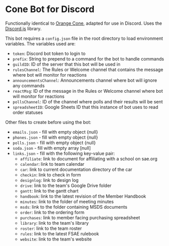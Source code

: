 # Cone Bot for Discord

Functionally identical to [Orange Cone](https://github.com/gearysw/orangecone), adapted for use in Discord. Uses the [Discord.js](https://discord.js.org/#/) library.

This bot requires a `config.json` file in the root directory to load environment variables. The variables used are:
- `token`: Discord bot token to login to
- `prefix`: String to prepend to a command for the bot to handle commands
- `guildID`: ID of the server that this bot will be used in
- `rulesChannel`: The Rules or Welcome channel that contains the message where bot will monitor for reactions
- `announcementsChannel`: Announcements channel where bot will ignore any commands
- `reactMsg`: ID of the message in the Rules or Welcome channel where bot will monitor for reactions
- `pollsChannel`: ID of the channel where polls and their results will be sent
- `spreadsheetID`: Google Sheets ID that this instance of bot uses to read order statuses

Other files to create before using the bot:
- `emails.json` - fill with empty object {null}
- `phones.json` - fill with empty object {null}
- `polls.json` - fill with empty object {null}
- `soda.json` - fill with empty array [null]
- `links.json` - fill with the following key-value pair:
    - `affiliate`: link to document for affiliating with a school on sae.org
    - `calendar`: link to team calendar
    - `car`: link to current documentation directory of the car
    - `checkin`: link to check in form
    - `designlog`: link to design log
    - `drive`: link to the team's Google Drive folder
    - `gantt`: link to the gantt chart
    - `handbook`: link to the latest revision of the Member Handbook
    - `minutes`: link to the folder of meeting minutes
    - `msds`: link to the folder containing MSDS documents
    - `order`: link to the ordering form
    - `purchases`: link to member facing purchasing spreadsheet
    - `library`: link to the team's library
    - `roster`: link to the team roster
    - `rules`: link to the latest FSAE rulebook
    - `website`: link to the team's website

